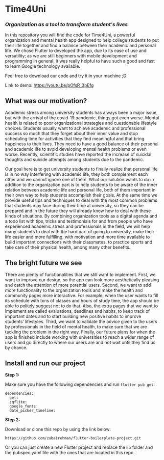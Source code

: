 # Time4Uni

### *Organization as a tool to transform student's lives*

In this repository you will find the code for Time4Uni, a powerful organization and mental health app designed to help college students to put their life together and find a balance between their academic and personal life. We chose Flutter to developed the app, due to its ease of use and versatility; as we are still beginners with mobile development and programming in general, it was really helpful to have such a good and fast to learn Google technology available.

Feel free to download our code and try it in your machine ;D

Link to demo: https://youtu.be/pOfsR_3pEfg

## What was our motivation?

Academic stress among university students has always been a major issue, but with the arrival of the covid-19 pandemic, things got even worse. Mental health is related to poor organizational strategies and cuestionable lifestyle choices. Students usually want to achieve academic and professional success so much that they forget about their inner value and stop scheduling time for activities that they find meaningful and that bring happiness to their lives. They need to have a good balance of their personal and academic life to avoid developing mental health problems or even worse. Recently, scientific studies have reported the increase of suicidal thoughts and suicide attempts among students due to the pandemic.

Our goal here is to get university students to finally realize that personal life is in no way interfering with academic life, they both complement each other and we cannot ignore one of them. What our solution wants to do in addition to the organization part is to help students to be aware of the inner relation between academic life and personal life, both of them important in their own way to help students accomplish their goals. At the same time we provide useful tips and techniques to deal with the most common problems that students may face during their time at university, so they can be prepared and in the future they will already know how to deal with these kinds of situations. By combining organization tools as a digital agenda and a todo list with tips, tricks and testimonials for and from people who have experienced academic stress and professionals in the field, we will help many students to deal with the hard part of going to university, make their life easier and more fulfilling, with motivation and more time available to build important connections with their classmates, to practice sports and take care of their physical health, among many other benefits.

## The bright future we see

There are plenty of functionalities that we still want to implement. First, we want to improve our design, so the app can look more aesthetically pleasing and catch the attention of more potential users. Second, we want to add more functionality to the organization tools and make the health and community pages more interactive. For example, when the user wants to fill its schedule with tons of classes and hours of study time, the app should be able to politely suggest not to do that. Also, the extra pages that we want to implement are called evaluations, deadlines and habits, to keep track of important dates and to start building new positive habits to improve students' lifestyles. Third, we want to validate the advice given to the users by professionals in the field of mental health, to make sure that we are tackling the problem in the right way. Finally, our future plans for when the app is finished include working with universities to reach a wider range of users and go directly to where our users are and not wait until they find us by chance.

## Install and run our project

**Step 1:**

Make sure you have the following dependencies and run `flutter pub get`:
```
dependencies:
  get:
  sqflite:
  google_fonts:
  date_picker_timeline:
```
**Step 2:**

Download or clone this repo by using the link below:

```
https://github.com/zubairehman/flutter-boilerplate-project.git
```

Or you can just create a new Flutter project and replace the lib folder and the pubspec.yaml file with the ones that are located in this repo.
